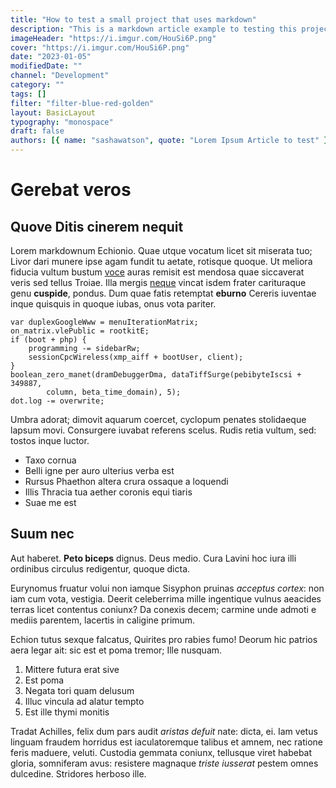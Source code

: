 ```yaml
---
title: "How to test a small project that uses markdown"
description: "This is a markdown article example to testing this project"
imageHeader: "https://i.imgur.com/HouSi6P.png"
cover: "https://i.imgur.com/HouSi6P.png"
date: "2023-01-05"
modifiedDate: ""
channel: "Development"
category: ""
tags: []
filter: "filter-blue-red-golden"
layout: BasicLayout
typography: "monospace"
draft: false
authors: [{ name: "sashawatson", quote: "Lorem Ipsum Article to test" }]
---
```


# Gerebat veros

## Quove Ditis cinerem nequit

Lorem markdownum Echionio. Quae utque vocatum licet sit miserata tuo; Livor dari
munere ipse agam fundit tu aetate, rotisque quoque. Ut meliora fiducia vultum
bustum [voce](http://www.pollicita.com/) auras remisit est mendosa quae
siccaverat veris sed tellus Troiae. Illa mergis
[neque](http://www.minimos.io/septempliceensem) vincat isdem frater carituraque
genu **cuspide**, pondus. Dum quae fatis retemptat **eburno** Cereris iuventae
inque quisquis in quoque iubas, onus vota pariter.

```
var duplexGoogleWww = menuIterationMatrix;
on_matrix.vlePublic = rootkitE;
if (boot + php) {
    programming -= sidebarRw;
    sessionCpcWireless(xmp_aiff + bootUser, client);
}
boolean_zero_manet(dramDebuggerDma, dataTiffSurge(pebibyteIscsi + 349887,
        column, beta_time_domain), 5);
dot.log -= overwrite;
```

Umbra adorat; dimovit aquarum coercet, cyclopum penates stolidaeque lapsum movi.
Consurgere iuvabat referens scelus. Rudis retia vultum, sed: tostos inque
luctor.

- Taxo cornua
- Belli igne per auro ulterius verba est
- Rursus Phaethon altera crura ossaque a loquendi
- Illis Thracia tua aether coronis equi tiaris
- Suae me est

## Suum nec

Aut haberet. **Peto biceps** dignus. Deus medio. Cura Lavini hoc iura illi
ordinibus circulus redigentur, quoque dicta.

Eurynomus fruatur volui non iamque Sisyphon pruinas _acceptus cortex_: non iam
cum vota, vestigia. Deerit celeberrima mille ingentique vulnus aeacides terras
licet contentus coniunx? Da conexis decem; carmine unde admoti e mediis
parentem, lacertis in caligine primum.

Echion tutus sexque falcatus, Quirites pro rabies fumo! Deorum hic patrios aera
legar ait: sic est et poma tremor; Ille nusquam.

1. Mittere futura erat sive
2. Est poma
3. Negata tori quam delusum
4. Illuc vincula ad alatur tempto
5. Est ille thymi monitis

Tradat Achilles, felix dum pars audit _aristas defuit_ nate: dicta, ei. Iam
vetus linguam fraudem horridus est iaculatoremque talibus et amnem, nec ratione
feris maduere, veluti. Custodia gemmata coniunx, tellusque viret habebat gloria,
somniferam avus: resistere magnaque _triste iusserat_ pestem omnes dulcedine.
Stridores herboso ille.

